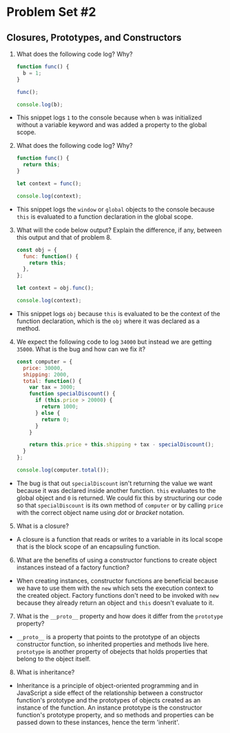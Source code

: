 # Problem Set #2
## Closures, Prototypes, and Constructors

1. What does the following code log? Why?
      ```javascript
      function func() {
        b = 1;
      }

      func();

      console.log(b);
      ```
  - This snippet logs `1` to the console because when `b` was initialized without a variable keyword and was added a property to the global scope.

2. What does the following code log? Why?
      ```javascript
      function func() {
        return this;
      }

      let context = func();

      console.log(context);
      ```
  - This snippet logs the `window` or `global` objects to the console because `this` is evaluated to a function declaration in the global scope.

3. What will the code below output? Explain the difference, if any, between this output and that of problem 8.
      ```javascript
      const obj = {
        func: function() {
          return this;
        },
      };

      let context = obj.func();

      console.log(context);
      ```
  - This snippet logs `obj` because `this` is evaluated to be the context of the function declaration, which is the `obj` where it was declared as a method.

4. We expect the following code to log `34000` but instead we are getting `35000`. What is the bug and how can we fix it?
      ```javascript
      const computer = {
        price: 30000,
        shipping: 2000,
        total: function() {
          var tax = 3000;
          function specialDiscount() {
            if (this.price > 20000) {
              return 1000;
            } else {
              return 0;
            }
          }

          return this.price + this.shipping + tax - specialDiscount();
        }
      };

      console.log(computer.total());
      ```
  - The bug is that out `specialDiscount` isn't returning the value we want because it was declared inside another function. `this` evaluates to the global object and `0` is returned. We could fix this by structuring our code so that `specialDiscount` is its own method of `computer` or by calling `price` with the correct object name using *dot* or *bracket* notation.

5. What is a closure?
  - A closure is a function that reads or writes to a variable in its local scope that is the block scope of an encapsuling function.

6. What are the benefits of using a constructor functions to create object instances instead of a factory function?
  - When creating instances, constructor functions are beneficial because we have to use them with the `new` which sets the execution context to the created object. Factory functions don't need to be invoked with `new` because they already return an object and `this` doesn't evaluate to it.

7. What is the `__proto__` property and how does it differ from the `prototype` property?
  - `__proto__` is a property that points to the prototype of an objects constructor function, so inherited properties and methods live here. `prototype` is another property of obejects that holds properties that belong to the object itself.

8. What is inheritance?
  - Inheritance is a principle of object-oriented programming and in JavaScript a side effect of the relationship between a constructor function's prototype and the prototypes of objects created as an instance of the function. An instance prototype is the constructor function's prototype property, and so methods and properties can be passed down to these instances, hence the term 'inherit'.